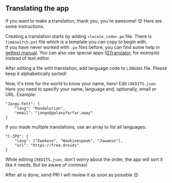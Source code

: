 ## Translating the app

If you want to make a translation, thank you, you're awesome! 😍 Here are some instructions.

Creating a translation starts by adding `<locale_code>.po` file. There is `timeswitch.pot` file which is a template you can copy to begin with.<br/>
If you have never worked with `.po` files before, you can find some help in [gettext manual](https://www.gnu.org/software/gettext/manual/html_node/PO-Files.html). You can also use special apps ([GTranslator](https://flathub.org/apps/details/org.gnome.Gtranslator), for example) instead of text editor.

After editing a file with translation, add language code to `LINGUAS` file. Please keep it alphabetically sorted!

Now, it's time for the world to know your name, hero! Edit `CREDITS.json`. Here you need to specify your name, language and, optionally, email or URL. Example:

```
"Jango Fett": {
    "lang": "Mandalorian",
    "email": "jango@galaxyfarfar.away"
}
```

If you made multiple translations, use an array to list all languages:

```
"C-3PO": {
    "lang": ["Ewokese", "Wookieespeak", "Jawaese"],
    "url": "https://free.droids"
}
```

While editing `CREDITS.json`, don't worry about the order, the app will sort it like it needs. But be aware of commas!

After all is done, send PR! I will review it as soon as possible 😊
